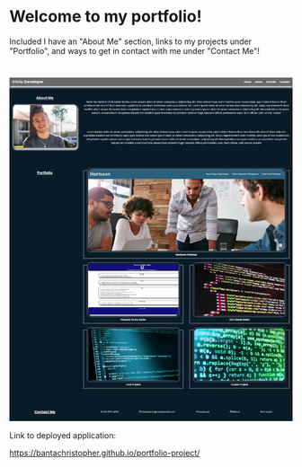 # Welcome to my portfolio! 

Included I have an "About Me" section, links to my projects under "Portfolio", and ways to get in contact with me under "Contact Me"!

# 


![images](/assets/photos/portfolio-project-finished-image.png "Screenshot of finished portfolio")

Link to deployed application:

https://bantachristopher.github.io/portfolio-project/